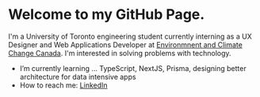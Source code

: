 # Welcome to my GitHub Page. 
I'm a University of Toronto engineering student currently interning as a UX Designer and Web Applications Developer at [Environmnent and Climate Change Canada](https://www.canada.ca/en/environment-climate-change.html). I'm interested in solving problems with technology.

- I’m currently learning ... TypeScript, NextJS, Prisma, designing better architecture for data intensive apps
- How to reach me: [LinkedIn](https://www.linkedin.com/in/mdhasaniqbal)
